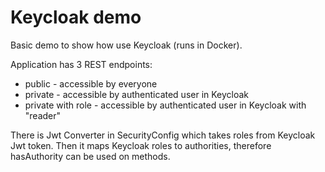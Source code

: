 # Keycloak demo
Basic demo to show how use Keycloak (runs in Docker).

Application has 3 REST endpoints:
- public - accessible by everyone
- private - accessible by authenticated user in Keycloak
- private with role - accessible by authenticated user in Keycloak with "reader"

There is Jwt Converter in SecurityConfig which takes roles from Keycloak Jwt token. 
Then it maps Keycloak roles to authorities, therefore hasAuthority can be used on methods.